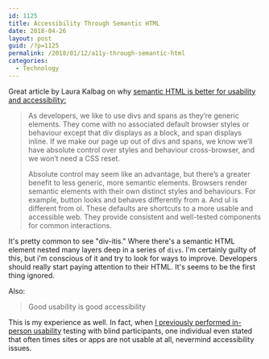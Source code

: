 ```yaml
---
id: 1125
title: Accessibility Through Semantic HTML
date: 2018-04-26
layout: post
guid: /?p=1125
permalink: /2018/01/12/a11y-through-semantic-html
categories:
  - Technology
---
```

Great article by Laura Kalbag on why [semantic HTML is better for usability and accessibility:](https://24ways.org/2017/accessibility-through-semantic-html/)

> As developers, we like to use divs and spans as they’re generic elements. They come with no associated default browser styles or behaviour except that div displays as a block, and span displays inline. If we make our page up out of divs and spans, we  know we’ll have absolute control over styles and behaviour cross-browser, and we won’t need a CSS reset.
>
> Absolute control may seem like an advantage, but there’s a greater benefit to less generic, more semantic elements. Browsers
render semantic elements with their own distinct styles and behaviours. For example, button looks and behaves differently from a. And ul is different from ol. These defaults are shortcuts to a more usable and accessible web. They provide consistent and
well-tested components for common interactions.

It's pretty common to see "div-itis." Where there's a semantic HTML element nested many layers deep in a series of <code>divs</code>. I'm certainly guilty of this, but i'm conscious of it and try to look for ways to improve. Developers should really start paying attention to their HTML. It's seems to be the first thing ignored.

Also:
> Good usability is good accessibility

This is my experience as well. In fact, when [I previously performed in-person usability](https://medium.com/the-u-s-digital-service/designing-with-users-usds-at-sba-e04f5e3911b8) testing with blind participants, one individual even stated that often times sites or apps are not usable at all, nevermind accessibility issues.
